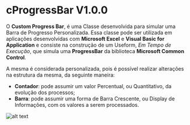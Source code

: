 # cProgressBar V1.0.0

O __Custom Progress Bar__, é uma Classe desenvolvida para simular uma Barra de Progresso Personalizada. Essa classe pode ser utilizada em aplicações desenvolvidas com __Microsoft Excel__ e __Visual Basic for Application__ e consiste na construção de um Useform, _Em Tempo de Execução_, que simula uma __ProgressBar__ da biblioteca __Microsoft Common Control__.

A mesma é considerada personalizada, pois é possível realizar alterações na estrutura da mesma, da seguinte maneira:
- __Contador__: pode assumir um valor Percentual, ou Quantitativo, da evolução dos processos;
- __Barra__: pode assumir uma forma de Barra Crescente, ou Display de Informações, com os valores a serem processados.



![alt text](https://raw.githubusercontent.com/username/projectname/branch/path/to/img.png)
